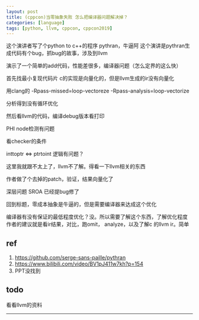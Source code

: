 ```yaml
---
layout: post
title: (cppcon)当零抽象失败 怎么把编译器问题解决掉？
categories: [language]
tags: [python, llvm, cppcon, cppcon2019]
---
```



这个演讲者写了个python to c++的程序 pythran，牛逼阿
这个演讲是pythran生成代码有个bug，抓bug的故事，涉及到llvm



演示了一个简单的add代码，性能差很多，编译器问题（怎么定界的这么快）


首先找最小复现代码片
c的实现是向量化的，但是llvm生成的ir没有向量化



用clang的 -Rpass-missed=loop-vectoreze -Rpass-analysis=loop-vectorize

分析得到没有循环优化

然后看llvm的代码，编译debug版本看打印

PHI node检测有问题

看checker的条件

inttoptr <=>  ptrtoint  逻辑有问题？ 

这里我就跟不太上了，llvm不了解。得看一下llvm相关的东西

作者做了个去掉的patch，验证，结果向量化了

深层问题 SROA 已经提bug修了


回到标题，零成本抽象是牛逼的，但是需要编译器来达成这个优化

编译器有没有保证的最低程度优化？没。所以需要了解这个东西，了解优化程度
作者的建议就是看ir结果，对比，跑omit， analyze，以及了解c 的llvm ir。简单



## ref

1. https://github.com/serge-sans-paille/pythran 
2. https://www.bilibili.com/video/BV1pJ411w7kh?p=154
3. PPT没找到

## todo
 看看llvm的资料


---

